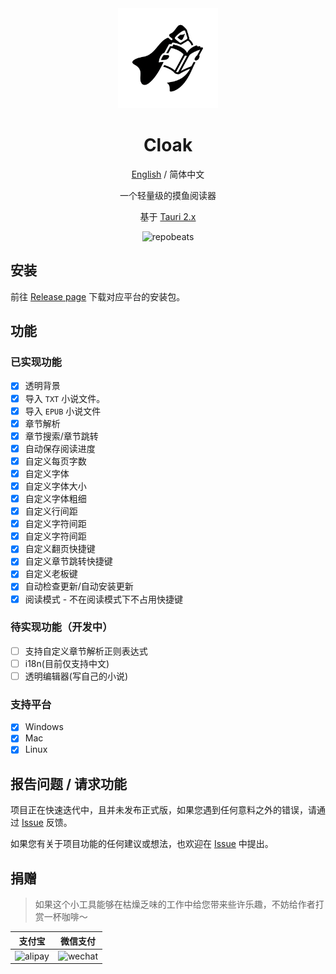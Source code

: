 <div align="center">
  <img src="./public/logo.png" width="160" alt="icon"/>

  <h1 align="center">Cloak</h1>

  [English](./README.md) / 简体中文

  一个轻量级的摸鱼阅读器

  基于 [Tauri 2.x](https://github.com/tauri-apps/tauri)

  ![repobeats](https://repobeats.axiom.co/api/embed/d02bba2d34b3b88d610c307249c5203800a251eb.svg)
</div>

## 安装

前往 [Release page](https://github.com/cloak-app/cloak/releases) 下载对应平台的安装包。

## 功能

### 已实现功能

- [x] 透明背景
- [x] 导入 `TXT` 小说文件。
- [x] 导入 `EPUB` 小说文件
- [x] 章节解析
- [x] 章节搜索/章节跳转
- [x] 自动保存阅读进度
- [x] 自定义每页字数
- [x] 自定义字体
- [x] 自定义字体大小
- [x] 自定义字体粗细
- [x] 自定义行间距
- [x] 自定义字符间距
- [x] 自定义字符间距
- [x] 自定义翻页快捷键
- [x] 自定义章节跳转快捷键
- [x] 自定义老板键
- [x] 自动检查更新/自动安装更新
- [x] 阅读模式 - 不在阅读模式下不占用快捷键

### 待实现功能（开发中）

- [ ] 支持自定义章节解析正则表达式
- [ ] i18n(目前仅支持中文)
- [ ] 透明编辑器(写自己的小说)

### 支持平台

- [x] Windows
- [x] Mac
- [x] Linux

## 报告问题 / 请求功能

项目正在快速迭代中，且并未发布正式版，如果您遇到任何意料之外的错误，请通过 [Issue](https://github.com/cloak-app/cloak/issues) 反馈。

如果您有关于项目功能的任何建议或想法，也欢迎在 [Issue](https://github.com/cloak-app/cloak/issues) 中提出。

## 捐赠

> 如果这个小工具能够在枯燥乏味的工作中给您带来些许乐趣，不妨给作者打赏一杯咖啡～

| 支付宝 | 微信支付 |
| :---: | :---: |
| <img src="./public/alipay.jpg" width="200" alt="alipay"/> | <img src="./public/wechat.jpg" width="200" alt="wechat"/> |
